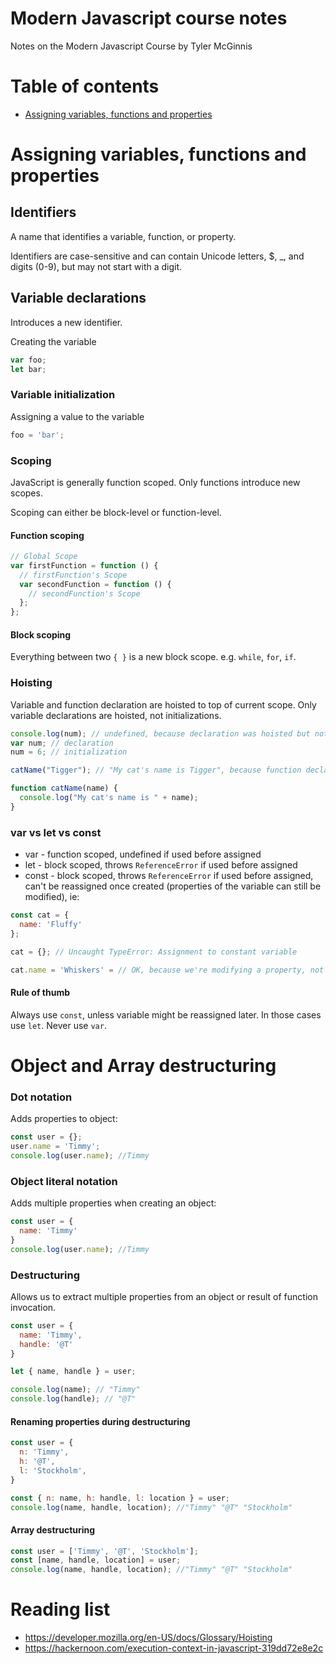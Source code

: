 # Modern Javascript course notes
Notes on the Modern Javascript Course by Tyler McGinnis

# Table of contents

* [Assigning variables, functions and properties](#assigning-variables-functions-and-properties)


# Assigning variables, functions and properties

## Identifiers

A name that identifies a variable, function, or property. 

Identifiers are case-sensitive and can contain Unicode letters, $, \_, and digits (0-9), but may not start with a digit.

## Variable declarations

Introduces a new identifier.

Creating the variable

```js
var foo;
let bar;
```

### Variable initialization

Assigning a value to the variable

```js
foo = 'bar';
```

### Scoping

JavaScript is generally function scoped. Only functions introduce new scopes.

Scoping can either be block-level or function-level. 

#### Function scoping

```js
// Global Scope
var firstFunction = function () {
  // firstFunction's Scope
  var secondFunction = function () {
    // secondFunction's Scope
  };
};
```

#### Block scoping

Everything between two `{ }` is a new block scope. e.g. `while`, `for`, `if`.

### Hoisting

Variable and function declaration are hoisted to top of current scope. 
Only variable declarations are hoisted, not initializations.

```js
console.log(num); // undefined, because declaration was hoisted but not initialization
var num; // declaration
num = 6; // initialization
```

```js
catName("Tigger"); // "My cat's name is Tigger", because function declaration was hoisted to top.

function catName(name) {
  console.log("My cat's name is " + name);
}
```

### var vs let vs const

* var - function scoped, undefined if used before assigned
* let - block scoped, throws `ReferenceError` if used before assigned
* const - block scoped, throws `ReferenceError` if used before assigned, can't be reassigned once created (properties of the variable can still be modified), ie:

```js
const cat = {
  name: 'Fluffy'
};

cat = {}; // Uncaught TypeError: Assignment to constant variable

cat.name = 'Whiskers' = // OK, because we're modifying a property, not reassigning object
```

#### Rule of thumb 
Always use `const`, unless variable might be reassigned later. In those cases use `let`. Never use `var`.

# Object and Array destructuring

### Dot notation 

Adds properties to object:

```js
const user = {};
user.name = 'Timmy';
console.log(user.name); //Timmy
```

### Object literal notation 

Adds multiple properties when creating an object:

```js
const user = {
  name: 'Timmy'
}
console.log(user.name); //Timmy
```

### Destructuring

Allows us to extract multiple properties from an object or result of function invocation.

```js
const user = {
  name: 'Timmy',
  handle: '@T'
}

let { name, handle } = user;

console.log(name); // "Timmy"
console.log(handle); // "@T"
```

#### Renaming properties during destructuring

```js
const user = {
  n: 'Timmy',
  h: '@T',
  l: 'Stockholm',
}

const { n: name, h: handle, l: location } = user; 
console.log(name, handle, location); //"Timmy" "@T" "Stockholm" 
```


#### Array destructuring

```js
const user = ['Timmy', '@T', 'Stockholm'];
const [name, handle, location] = user;
console.log(name, handle, location); //"Timmy" "@T" "Stockholm"
```


# Reading list
* https://developer.mozilla.org/en-US/docs/Glossary/Hoisting
* https://hackernoon.com/execution-context-in-javascript-319dd72e8e2c
